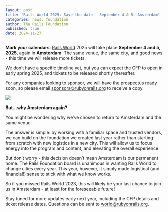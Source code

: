 ```yaml
---
layout: post
title: "Rails World 2025: Save the date - September 4 & 5, Amsterdam"
categories: news, foundation
author: The Rails Foundation
published: true
date: 2024-11-27
---
```


**Mark your calendars**: [Rails World](/world) 2025 will take place **September 4 and 5, 2025**, again in **Amsterdam**. The same venue, the same city, and good news - this time we will release more tickets.

We don’t have a specific timeline yet, but you can expect the CFP to open in early spring 2025, and tickets to be released shortly thereafter.

For any companies looking to sponsor, we will have the prospectus ready soon, so please email <a href="mailto:sponsors@rubyonrails.org">sponsors@rubyonrails.org</a> to receive a copy.

<img src="/assets/images/RW25-save-the-date.png">

**But…why Amsterdam again?**

You might be wondering why we’ve chosen to return to Amsterdam and the same venue. 

The answer is simple: by working with a familiar space and trusted vendors, we can build on the foundation we created last year rather than starting from scratch with new logistics in a new city. This will allow us to focus energy into the program and content, and elevating the overall experience.

But don’t worry - this decision doesn’t mean Amsterdam is our permanent home. The Rails Foundation board is unanimous in wanting Rails World to change cities every year. This year, however, it simply made logistical (and financial!) sense to stick with what we know works.

So if you missed Rails World 2023, this will likely be your last chance to join us in Amsterdam - at least for the foreseeable future! 

Stay tuned for more updates early next year, including the CFP details and ticket release dates. Questions can be sent to <a href="mailto:world@rubyonrails.org">world@rubyonrails.org</a>.
